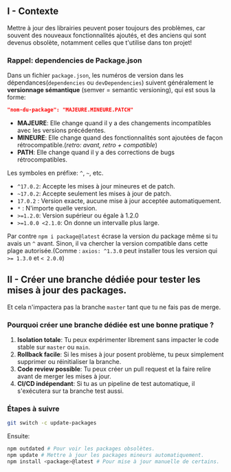 ## I - Contexte
Mettre à jour des librairies peuvent poser toujours des problèmes, car souvent des nouveaux fonctionnalités ajoutés, et des anciens qui sont devenus obsolète, notamment celles que t'utilise dans ton projet!

### Rappel: dependencies de Package.json
Dans un fichier ``package.json``, les numéros de version dans les dépendances(``dependencies`` ou ``devDependencies``) suivent généralement le __versionnage sémantique__ (semver = semantic versioning), qui est sous la forme:
````json
"nom-du-package": "MAJEURE.MINEURE.PATCH"
````
* __MAJEURE__: Elle change quand il y a des changements incompatibles avec les versions précédentes.
* __MINEURE__: Elle change quand des fonctionnalités sont ajoutées de façon rétrocompatible.(_retro: avant, retro + compatible_)
* __PATH__: Elle change quand il y a des corrections de bugs rétrocompatibles.

Les symboles en préfixe: ``^``, ``~``, etc.
* ``^17.0.2``: Accepte les mises à jour mineures et de patch.
* ``~17.0.2``: Accepte seulement les mises à jour de patch.
* ``17.0.2`` : Version exacte, aucune mise à jour acceptée automatiquement.
* ``*`` : N'importe quelle version.
* ``>=1.2.0``: Version supérieur ou égale à 1.2.0
* ``>=1.0.0 <2.1.0``: On donne un intervalle plus large.

Par contre ``npm i package@latest`` écrase la version du package même si tu avais un ``^`` avant.
Sinon, il va chercher la version compatible dans cette plage autorisée.(Comme : ``axios: ^1.3.0`` peut installer tous les version qui ``>= 1.3.0`` et ``< 2.0.0``)

## II - Créer une branche dédiée pour tester les mises à jour des packages.
Et cela n'impactera pas la branche ``master`` tant que tu ne fais pas de merge.

### Pourquoi créer une branche dédiée est une bonne pratique ?
1. __Isolation totale__: Tu peux expérimenter librement sans impacter le code stable sur ``master`` ou ``main``.
2. __Rollback facile__: Si les mises à jour posent problème, tu peux simplement supprimer ou réinitialiser la branche.
3. __Code review possible__: Tu peux créer un pull request et la faire relire avant de merger les mises à jour.
4. __CI/CD indépendant__: Si tu as un pipeline de test automatique, il s'exécutera sur ta branche test aussi.

### Étapes à suivre
````bash
git switch -c update-packages
````
Ensuite:
````bash
npm outdated # Pour voir les packages obsolètes.
npm update # Mettre à jour les packages mineurs automatiquement.
npm install <package>@latest # Pour mise à jour manuelle de certains.
````

